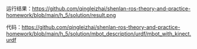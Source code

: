 运行结果：https://github.com/qingleizhai/shenlan-ros-theory-and-practice-homework/blob/main/h_5/solution/result.png

代码：https://github.com/qingleizhai/shenlan-ros-theory-and-practice-homework/blob/main/h_5/solution/mbot_description/urdf/mbot_with_kinect.urdf
